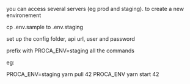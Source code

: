 

you can access several servers (eg prod and staging). to create a new environement

cp .env.sample to .env.staging

set up the config folder, api url, user and password

prefix with PROCA_ENV=staging all the commands

eg:

PROCA_ENV=staging yarn pull 42
PROCA_ENV yarn start 42


